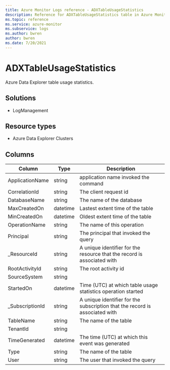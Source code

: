 ```yaml
---
title: Azure Monitor Logs reference - ADXTableUsageStatistics
description: Reference for ADXTableUsageStatistics table in Azure Monitor Logs.
ms.topic: reference
ms.service: azure-monitor
ms.subservice: logs
ms.author: bwren
author: bwren
ms.date: 7/20/2021
---
```


# ADXTableUsageStatistics

 Azure Data Explorer table usage statistics.

## Solutions

- LogManagement
## Resource types

- Azure Data Explorer Clusters




## Columns

|Column|Type|Description|
|---|---|---|
|ApplicationName|string|application name invoked the command|
|CorrelationId|string|The client request id|
|DatabaseName|string|The name of the database|
|MaxCreatedOn|datetime|Lastest extent time of the table|
|MinCreatedOn|datetime|Oldest extent time of the table|
|OperationName|string|The name of this operation|
|Principal|string|The principal that invoked the query|
|_ResourceId|string|A unique identifier for the resource that the record is associated with|
|RootActivityId|string|The root activity id|
|SourceSystem|string||
|StartedOn|datetime|Time (UTC) at which table usage statistics operation started|
|_SubscriptionId|string|A unique identifier for the subscription that the record is associated with|
|TableName|string|The name of the table|
|TenantId|string||
|TimeGenerated|datetime|The time (UTC) at which this event was generated|
|Type|string|The name of the table|
|User|string|The user that invoked the query|
